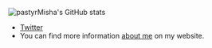 ![pastyrMisha's GitHub stats](http://github-profile-summary-cards.vercel.app/api/cards/profile-details?username=pastyrMisha&theme=tokyonight)

- [Twitter](https://twitter.com/pastyrMisha)
-  You can find more information [about me](https://zvendinov.ru/) on my website.
